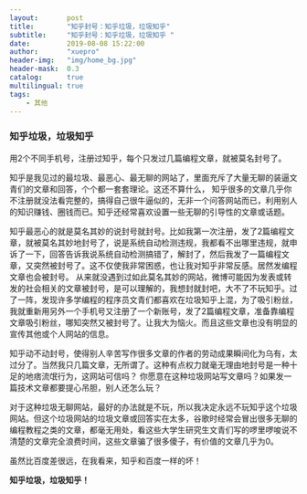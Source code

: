 ```yaml
---
layout:       post
title:        "知乎封号：知乎垃圾，垃圾知乎"
subtitle:     "知乎封号：知乎垃圾，垃圾知乎 "
date:         2019-08-08 15:22:00
author:       "xuepro"
header-img:   "img/home_bg.jpg"
header-mask:  0.3
catalog:      true
multilingual: true
tags:
    - 其他
---
```


### 知乎垃圾，垃圾知乎

用2个不同手机号，注册过知乎，每个只发过几篇编程文章，就被莫名封号了。

知乎是我见过的最垃圾、最恶心、最无聊的网站了，里面充斥了大量无聊的装逼文青们的文章和回答，个个都一套套理论。这还不算什么，
知乎很多的文章几乎你不注册就没法看完整的，搞得自己很牛逼似的，无非一个问答网站而已，利用别人的知识赚钱、圈钱而已。知乎还经常喜欢设置一些无聊的引导性的文章或话题。
  
知乎最恶心的就是莫名其妙的说封号就封号。比如我第一次注册，发了2篇编程文章，就被莫名其妙地封号了，说是系统自动检测违规，我都看不出哪里违规，就申诉了一下，回答告诉我说系统自动检测搞错了，解封了，然后我发了一篇编程文章，又突然被封号了。这不仅使我非常困惑，也让我对知乎非常反感。居然发编程文章也会被封号。
从来就没遇到过如此莫名其妙的网站，微博可能因为发表或转发的社会相关的文章被封号，是可以理解的，我想封就封吧，大不了不玩知乎。过了一阵，发现许多学编程的程序员文青们都喜欢在垃圾知乎上混，为了吸引粉丝，我就重新用另外一个手机号又注册了一个新账号，发了2篇编程文章，准备靠编程文章吸引粉丝，哪知突然又被封号了。让我大为恼火。而且这些文章也没有明显的宣传其他或个人网站的信息。
  
知乎动不动封号，使得别人辛苦写作很多文章的作者的劳动成果瞬间化为乌有，太过分了。当然我只几篇文章，无所谓了。这种有点权力就毫无理由地封号是一种十足的地痞流氓行为，这网站可信吗？ 你愿意在这种垃圾网站写文章吗？如果发一篇技术文章都要提心吊胆，别人还怎么玩？

对于这种垃圾无聊网站，最好的办法就是不玩，所以我决定永远不玩知乎这个垃圾网站。但这个垃圾网站的垃圾文章或回答实在太多，谷歌时经常会冒出很多无聊的编程教程之类的文章，都毫无用处，看这些大学生研究生文青们写的啰里啰唆说不清楚的文章完全浪费时间，这些文章骗了很多傻子，有价值的文章几乎为0。

虽然比百度差很远，在我看来，知乎和百度一样的坏！

**知乎垃圾，垃圾知乎！**  

